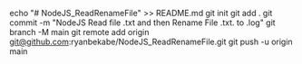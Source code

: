 echo "# NodeJS_ReadRenameFile" >> README.md
git init
git add .
git commit -m "NodeJS Read file .txt and then Rename File .txt. to .log"
git branch -M main
git remote add origin git@github.com:ryanbekabe/NodeJS_ReadRenameFile.git
git push -u origin main